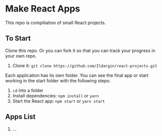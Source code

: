 # Make React Apps

This repo is compiliation of small React projects.

## To Start

Clone this repo. Or you can fork it so that you can track your progress in your own repo.

1. Clone it: `git clone https://github.com/Ildargin/react-projects.git`

Each application has its own folder.
You can see the final app or start working in the start folder with the following steps:

1. `cd` into a folder
2. Install dependencies: `npm install` or `yarn`
3. Start the React app: `npm start` or `yarn start`

## Apps List

1. ...
